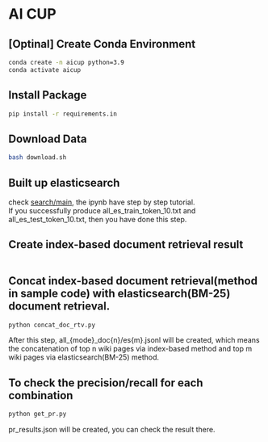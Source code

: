 # AI CUP

## [Optinal] Create Conda Environment
```bash
conda create -n aicup python=3.9
conda activate aicup
```

## Install Package
```bash
pip install -r requirements.in
```

## Download Data
```bash
bash download.sh
```

## Built up elasticsearch
check [search/main](search/main.ipynb), the ipynb have step by step tutorial. <br>
If you successfully produce all_es_train_token_10.txt and all_es_test_token_10.txt, then you have done this step.

## Create index-based document retrieval result
```bash
```

## Concat index-based document retrieval(method in sample code) with elasticsearch(BM-25) document retrieval.
```bash
python concat_doc_rtv.py
```
After this step, all_{mode}_doc{n}/es{m}.jsonl will be created, which means the concatenation of top n wiki pages via index-based method and top m wiki pages via elasticsearch(BM-25) method.

## To check the precision/recall for each combination
```bash
python get_pr.py
```
pr_results.json will be created, you can check the result there.